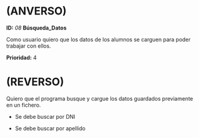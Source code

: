 # (ANVERSO)
**ID:** *08*  **Búsqueda_Datos**

Como usuario quiero que los datos de los alumnos se carguen para poder trabajar con ellos.


**Prioridad:** 4

# (REVERSO)
Quiero que el programa busque y cargue los datos guardados previamente en un fichero.

* Se debe buscar por DNI

* Se debe buscar por apellido
